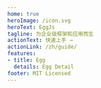 ```yaml
---
home: true
heroImage: /icon.svg
heroText: EggJs
tagline: 为企业级框架和应用而生
actionText: 快速上手 →
actionLink: /zh/guide/
features:
- title: Egg
  details: Egg Detail
footer: MIT Licensed
---
```

